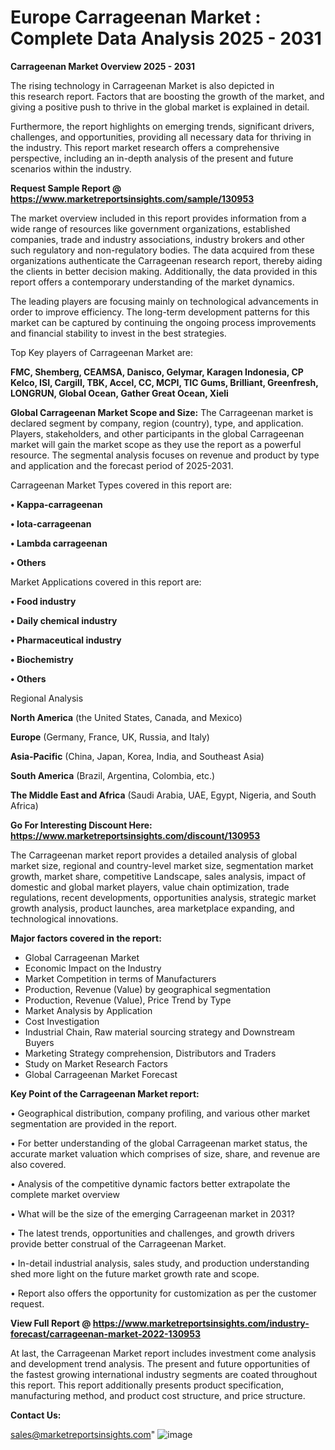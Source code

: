 # Europe Carrageenan Market : Complete Data Analysis 2025 - 2031

<Strong> Carrageenan Market Overview 2025 - 2031</strong>

The rising technology in Carrageenan Market is also depicted in this research report. Factors that are boosting the growth of the market, and giving a positive push to thrive in the global market is explained in detail.

Furthermore, the report highlights on emerging trends, significant drivers, challenges, and opportunities, providing all necessary data for thriving in the industry. This report market research offers a comprehensive perspective, including an in-depth analysis of the present and future scenarios within the industry.

<strong>Request Sample Report @ <a href=https://www.marketreportsinsights.com/sample/130953>https://www.marketreportsinsights.com/sample/130953</a></strong>

The market overview included in this report provides information from a wide range of resources like government organizations, established companies, trade and industry associations, industry brokers and other such regulatory and non-regulatory bodies. The data acquired from these organizations authenticate the Carrageenan research report, thereby aiding the clients in better decision making. Additionally, the data provided in this report offers a contemporary understanding of the market dynamics.

The leading players are focusing mainly on technological advancements in order to improve efficiency. The long-term development patterns for this market can be captured by continuing the ongoing process improvements and financial stability to invest in the best strategies.

Top Key players of Carrageenan Market are:

<strong>FMC, Shemberg, CEAMSA, Danisco, Gelymar, Karagen Indonesia, CP Kelco, ISI, Cargill, TBK, Accel, CC, MCPI, TIC Gums, Brilliant, Greenfresh, LONGRUN, Global Ocean, Gather Great Ocean, Xieli</strong>

<strong><b>Global Carrageenan Market Scope and Size:</b></strong>
The Carrageenan market is declared segment by company, region (country), type, and application. Players, stakeholders, and other participants in the global Carrageenan market will gain the market scope as they use the report as a powerful resource. The segmental analysis focuses on revenue and product by type and application and the forecast period of 2025-2031.

Carrageenan Market Types covered in this report are:

<strong>• Kappa-carrageenan

• Iota-carrageenan

• Lambda carrageenan

• Others</strong>

Market Applications covered in this report are:

<strong>• Food industry

• Daily chemical industry

• Pharmaceutical industry

• Biochemistry

• Others</strong> 

Regional Analysis

<strong>North America</strong> (the United States, Canada, and Mexico)

<strong>Europe</strong> (Germany, France, UK, Russia, and Italy)

<strong>Asia-Pacific</strong> (China, Japan, Korea, India, and Southeast Asia)

<strong>South America</strong> (Brazil, Argentina, Colombia, etc.)

<strong>The Middle East and Africa</strong> (Saudi Arabia, UAE, Egypt, Nigeria, and South Africa)

<strong>Go For Interesting Discount Here: <a href=https://www.marketreportsinsights.com/discount/130953>https://www.marketreportsinsights.com/discount/130953</a></strong>

The Carrageenan market report provides a detailed analysis of global market size, regional and country-level market size, segmentation market growth, market share, competitive Landscape, sales analysis, impact of domestic and global market players, value chain optimization, trade regulations, recent developments, opportunities analysis, strategic market growth analysis, product launches, area marketplace expanding, and technological innovations.

<strong><b>Major factors covered in the report:</b></strong>
<ul>
  <li>Global Carrageenan Market </li>
  <li>Economic Impact on the Industry</li>
  <li>Market Competition in terms of Manufacturers</li>
  <li>Production, Revenue (Value) by geographical segmentation</li>
  <li>Production, Revenue (Value), Price Trend by Type</li>
  <li>Market Analysis by Application</li>
  <li>Cost Investigation</li>
  <li>Industrial Chain, Raw material sourcing strategy and Downstream Buyers</li>
  <li>Marketing Strategy comprehension, Distributors and Traders</li>
  <li>Study on Market Research Factors</li>
  <li>Global Carrageenan Market Forecast</li>
</ul>

<strong><b>Key Point of the Carrageenan Market report:</b></strong>

• Geographical distribution, company profiling, and various other market segmentation are provided in the report.

• For better understanding of the global Carrageenan market status, the accurate market valuation which comprises of size, share, and revenue are also covered.

• Analysis of the competitive dynamic factors better extrapolate the complete market overview

• What will be the size of the emerging Carrageenan market in 2031?

• The latest trends, opportunities and challenges, and growth drivers provide better construal of the Carrageenan Market.

• In-detail industrial analysis, sales study, and production understanding shed more light on the future market growth rate and scope.

• Report also offers the opportunity for customization as per the customer request.

<strong><b>View Full Report @ <a href=https://www.marketreportsinsights.com/industry-forecast/carrageenan-market-2022-130953>https://www.marketreportsinsights.com/industry-forecast/carrageenan-market-2022-130953</a></b></strong>


At last, the Carrageenan Market report includes investment come analysis and development trend analysis. The present and future opportunities of the fastest growing international industry segments are coated throughout this report. This report additionally presents product specification, manufacturing method, and product cost structure, and price structure.

<strong>Contact Us:</strong>

sales@marketreportsinsights.com"
![image](https://github.com/user-attachments/assets/952fcf74-9203-4436-9263-d2af052e6d7a)
